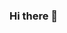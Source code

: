 ### Hi there 👋

<!--
**mjzero47/mjzero47** is a ✨ _special_ ✨ repository because its `README.md` (this file) appears on your GitHub profile.

Here are some ideas to get you started:

- 🔭 I’m currently working on Estado de Goiás
- 🌱 I’m currently learning JavaScript, HTML, CSS and SQL
- 📫 How to reach me: fernando_paz_@hotmail.com

